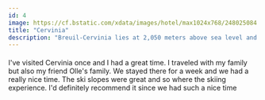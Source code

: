 ```yaml
---
id: 4
image: https://cf.bstatic.com/xdata/images/hotel/max1024x768/248025084.jpg?k=bb26fda29a26139023b4f7bbb47859e8ea5180c66cbce4ed39f2e807c0cb1e1f&o=&hp=1
title: "Cervinia"
description: "Breuil-Cervinia lies at 2,050 meters above sea level and is located in the north of Italy at the foot of the Matterhorn. "
---
```




####

I've visited Cervinia once and I had a great time. I traveled with my family but also my friend Olle's family. We stayed there for a week and we had a really nice time. The ski slopes were great and so where the skiing experience. I'd definitely recommend it since we had such a nice time 

####
</span>









